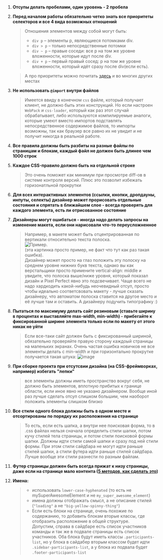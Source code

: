 1. **Отсупы делать пробелами, один уровень - 2 пробела**
2. **Перед началом работы обязательно четко знать все приоритеты селекторов и все 4 вида возможных отношений**
    > Отношения элементов между собой могут быть:
    > * `div p` – элементы p, являющиеся потомками div.
    > * `div > p` – только непосредственные потомки
    > * `div ~ p` – правые соседи: все p на том же уровне вложенности, которые идут после div.
    > * `div + p` – первый правый сосед: p на том же уровне вложенности, который идёт сразу после div(если есть).

    > А про приоритеты можно почитать [здесь](https://habrahabr.ru/post/137588/) и во многих других местах

3. **Не использовать `@import` внутри файлов**
    >Имеется ввиду в конечном `css` файле, который получает клиент, не должно быть этих конструкций. Но если настроен `WebPack` и `css-loader`, который как раз этот случай обрабатывает, либо используются компилируемые аналоги, которые умеют вместо импортов подставлять непосредственное содержимое файлов, то импорты возможны, так как браузер все равно их не увидит и не получит никогда в реальной работе.

4. **Все правила должны быть разбиты на разные файлы по страницам и блокам, каждый файл не должен быть длинее чем 1000 строк**

5. **Каждое CSS-правило должно быть на отдельной строке**
    > Это очень поможет как минимум при просмотре diff-ов в системе контроля версий. Плюс это позволит избежать горизонатльной прокрутки

6. **Для всех интерактивных элементов (ссылки, кнопки, дропдауны, инпуты, селекты) дизайнер может прорисовать отдельные состояния и спрятать в ближайшем слое - всегда проверять для каждого элемента, есть ли отрисованное состояние**

7. **Дизайнеры могут ошибаться - иногда надо делать запросы на изменение макета, если они нарисовали что-то переусложненное**
    > Например, в макете может быть отцентрированная по вертикали относительно текста полоска.<br>
    > ![Пример](https://user-images.githubusercontent.com/12808495/55335190-df687980-54c4-11e9-8623-13ecdb996ebc.png). <br>
    > (эта картинка просто пример, не факт что тут как раз такая ошибка).<br>
    > Дизайнер может просто на глаз положить эту полоску на среднем уровне нижних букв текста, однако вы как верстальщики просто примените vertical-align: middle и увидите, что полоска выше/ниже уровня, который показал дизайн и Pixel Perfect явно это подсвечивает. Чаще всего не надо хардкодить какой-нибудь неочевидный отсуп, просто чтобы идеально соответсвовать макету - лучше сказать дизайнеру, что автоматом полоска ставится на другое место и её лучше там и оставить. А дизайнеру подучить типографику :)

8. **Пытаться по максимуму делать сайт резиновым (ставьте ширину в процентах и выставляйте max-width, min-width) - прибегайте к фиксированной ширине элемента только если по макету от этого никак не уйти**
    >Если все-таки сайт должен быть с фиксированный шириной, обязательно проверяйте правую сторону каждоый страницы на маленьких экранах. Очень частая ошибка новичков не все элементы делать с min-width и при горизонтально прокрутке получается такая штука:
    > ![image](https://rizzoma.com/r/files/a87a0a28b84d6326d4f3909e8801dab7-60dd9b15a5f2c5e495726e74545edcae-0-0.7016728184648524)

9. **При сборке проекта при отсутсвии дизайна (на CSS-фреймворках, например) избегать "лепки"**
    > все элементы должны иметь пространство вокруг себя, не должно быть элементов, вплотную прибитых к границе области, если иное явно не указано дизайнером. Вообще иной раз лучше сделать отсуп слишком большим, чем наоборот положить элементы слишком близко

10. **Все стили одного блока должны быть в одном месте и отсортированы по порядку их расположения на странице**
    >То есть, если есть шапка, а внутри нее поисковая форма, то в .css файлах нельзя сначала определить стили шапки, потом кучу стилей тела страницы, и потом стили поисковой формы шапки. Должны идти стили самой шапки и сразу под ней стили формы.
    При этом стили сайдбара не могут идти раньше стилей шапки, а стили футера идти раньше стилей сайдбара. Лучше вообще эти стили разнести по разным файлам.

11. **Футер страницы должен быть всегда прижат к низу страницы, даже если на странице мало контента ([5 методов, как сделать это](http://dimox.name/press_footer_bottom_with_css/))**

12. **Имена:**
    > * использовать `lower-case-hyphenated` (то есть не mySuperAwesomeElement и не `my_super_awesome_element`)
    > * имена должны отображать смысл, а не описание стилей (`"loading"` а не `"big-yellow-spinny-thing"`)
    > * Если есть блоки на странице, очень похожие по содержанию, то  добавить блокам вторые классы, где отобразить расположение в общей структуре.<br>
    Допустим, справа в сайдбаре есть список участников команды и так же в подвале страницы есть список участников. 
    Оба блока будут иметь классы `.participants-list`, но у блока в сайдабер вторым классом будет идти `.sidebar-participants-list`, а у блока из подвала будет `.footer-participants-list`



